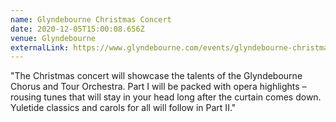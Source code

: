 ```yaml
---
name: Glyndebourne Christmas Concert
date: 2020-12-05T15:00:08.656Z
venue: Glyndebourne
externalLink: https://www.glyndebourne.com/events/glyndebourne-christmas-concert-2020/
---
```

"The Christmas concert will showcase the talents of the Glyndebourne Chorus and Tour Orchestra. Part I will be packed with opera highlights – rousing tunes that will stay in your head long after the curtain comes down. Yuletide classics and carols for all will follow in Part II."